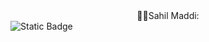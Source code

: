 <center>🧑‍💻Sahil Maddi:</center>
<img alt="Static Badge" src="https://img.shields.io/badge/Java-Developer">



